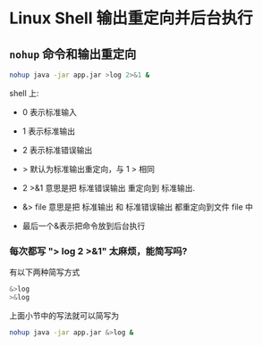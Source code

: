 # Linux Shell 输出重定向并后台执行

## `nohup` 命令和输出重定向

```bash
nohup java -jar app.jar >log 2>&1 &
```

shell 上:

- 0 表示标准输入
- 1 表示标准输出
- 2 表示标准错误输出
- \> 默认为标准输出重定向，与 1 > 相同
- 2 >&1 意思是把 标准错误输出 重定向到 标准输出.
- &> file 意思是把 标准输出 和 标准错误输出 都重定向到文件 file 中

- 最后一个&表示把命令放到后台执行

### 每次都写 "> log 2 >&1" 太麻烦，能简写吗?

有以下两种简写方式

```bash
&>log
>&log
```

上面小节中的写法就可以简写为

```bash
nohup java -jar app.jar &>log &
```
